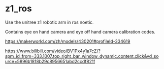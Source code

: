 # z1_ros

Use the unitree z1 robotic arm in ros noetic.

Contains eye on hand camera and eye off hand camera calibration codes.

https://makerworld.com/zh/models/430201#profileId-334619

https://www.bilibili.com/video/BV1Px4y1a7cZ/?spm_id_from=333.1007.top_right_bar_window_dynamic.content.click&vd_source=5896b1818b29c8956651abd2ccdf821f
